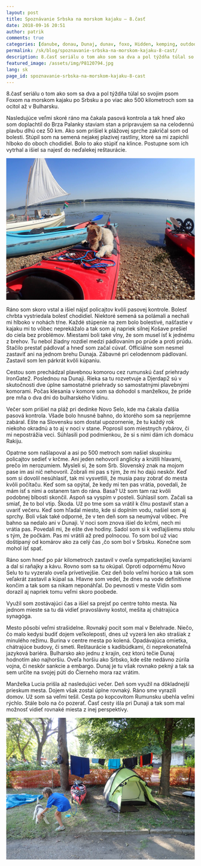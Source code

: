 ```yaml
---
layout: post
title: Spoznávanie Srbska na morskom kajaku – 8.časť
date: 2018-09-16 20:51
author: patrik
comments: true
categories: [danube, donau, Dunaj, dunav, foxo, Hidden, kemping, outdoor, pádlovanie, pes, regata, rieka, Slovenčina, srbsko, tid2018]
permalink: /sk/blog/spoznavanie-srbska-na-morskom-kajaku-8-cast/
description: 8.časť seriálu o tom ako som sa dva a pol týždňa túlal so svojim psom Foxom na morskom kajaku po Srbsku a po viac ako 500 kilometroch som sa ocitol až v Bulharsku.
featured_image: /assets/img/P8120794.jpg
lang: sk
page_id: spoznavanie-srbska-na-morskom-kajaku-8-cast
---
```

8.časť seriálu o tom ako som sa dva a pol týždňa túlal so svojim psom Foxom na morskom kajaku po Srbsku a po viac ako 500 kilometroch som sa ocitol až v Bulharsku.

Nasledujúce veľmi skoré ráno ma čakala pasová kontrola a tak hneď ako som doplachtil do Brza Palanky staviam stan a pripravujem sa na celodennú plavbu dlhú cez 50 km. Ako som prišiel k plážovej sprche zakričal som od bolesti. Stúpil som na semená nejakej plazivej rastliny, ktoré sa mi zapichli hlboko do oboch chodidiel. Bolo to ako stúpiť na klince. Postupne som ich vytrhal a išiel sa najesť do neďalekej reštaurácie.

![](/assets/img/P8120794.jpg)

Ráno som skoro vstal a išiel nájsť policajtov kvôli pasovej kontrole. Bolesť chrbta vystriedala bolesť chodidiel. Niektoré semená sa polámali a nechali mi hlboko v nohách tŕne. Každé stúpenie na zem bolo bolestivé, našťastie v kajaku mi to vôbec neprekážalo a tak som aj napriek silnej Košave prešiel do ciela bez problémov. Miestami boli také vlny, že som musel ísť k jednému z brehov. Tu nebol žiadny rozdiel medzi pádlovaním po prúde a proti prúdu. Stačilo prestať pádlovať a hneď som začal cúvať. Officiálne som nesmel zastaviť ani na jednom brehu Dunaja. Zábavné pri celodennom pádlovaní. Zastavil som len párkrát kvôli kúpaniu.

Cestou som prechádzal plavebnou komorou cez rumunskú časť priehrady IronGate2. Poslednou na Dunaji. Rieka sa tu rozvetvuje a Djerdap2 sú v skutočnosti dve úplne samostatné priehrady so samostatnými plavebnými komorami. Počas klesania v komore som sa dohodol s manželkou, že príde pre mňa o dva dni do bulharského Vidinu.

Večer som prišiel na pláž pri dedinke Novo Selo, kde ma čakala ďalšia pasová kontrola. Všade bolo hnusné bahno, do ktorého som sa nepríjemne zabáral. Ešte na Slovensku som dostal upozornenie, že tu každý rok niekoho okradnú a to aj v noci v stane. Poprosil som miestnych rybárov, či mi nepostrážia veci. Súhlasili pod podmienkou, že si s nimi dám ich domácu Rakiju.

Opatrne som našlapoval a asi po 500 metroch som našiel skupinku policajtov sedieť v krčme. Ani jeden nehovoril anglicky a krútili hlavami, prečo im nerozumiem. Mysleli si, že som Srb. Slovenský znak na mojom pase im asi nič nehovoril. Zobrali mi pas s tým, že mi ho dajú neskôr. Keď som si dovolil nesúhlasiť, tak mi vysvetlili, že musia pasy zobrať do mesta kvôli počítaču. Keď som sa opýtal, že kedy mi ten pas vrátia, povedali, že mám ísť s nimi a ostanem tam do rána. Basa? Už som tam raz kvôli podobnej blbosti skončil. Aspoň sa vyspím v posteli. Súhlasil som. Začali sa smiať, že to bol vtip. Škoda. Už po tme som sa vrátil k člnu postaviť stan a uvariť večeru. Keď som hľadal miesto, kde si doplním vodu, našiel som aj sprchy. Boli však také odporné, že v ten deň som sa neumýval vôbec. Pre bahno sa nedalo ani v Dunaji. V noci som znova išiel do krčmi, nech mi vrátia pas. Povedali mi, že ešte dve hodiny. Sadol som si k veďlajšiemu stolu s tým, že počkám. Pas mi vrátili až pred polnocou. To som bol už viac doštípaný od komárov ako za celý čas ,čo som bol v Srbsku. Konečne som mohol ísť spať.

Ráno som hneď po pár kilometroch zastavil v oveľa sympatickejšej kaviarni a dal si raňajky a kávu. Rovno som sa tu okúpal. Oproti odpornému Novo Selu to tu vyzeralo oveľa prívetivejšie. Cez deň bolo veľmi horúco a tak som veľakrát zastavil a kúpal sa. Hlavne som vedel, že dnes na vode definitívne končim a tak som sa nikam neponáhľal. Do pevnosti v meste Vidin som dorazil aj napriek tomu veľmi skoro poobede.

Využil som zostávajúci čas a išiel sa prejsť po centre tohto mesta. Na jednom mieste sa tu dá vidieť pravoslávny kostol, mešita aj chátrajúca synagóga.

Mesto pôsobí veľmi strašidelne. Rovnaký pocit som mal v Belehrade. Niečo, čo malo kedysi budiť dojem veľkoleposti, dnes už vyzerá len ako strašiak z minulého režimu. Burina v centre mesta po kolená. Opadávajúca omietka, chátrajúce budovy, či smeti. Reštaurácie s kadibúdkami, či neprekonateľná jazyková bariéra. Bulharsko ako jednu z krajín, cez ktorú tečie Dunaj hodnotím ako najhoršiu. Oveľa horšiu ako Srbsko, kde ešte nedávno zúrila vojna, či neskôr sankcie a embargo. Dunaj je tu však rovnako pekný a tak sa sem určite na svojej púti do Čierneho mora raz vrátim.

Manželka Lucia prišla až nasledujúci večer. Deň som využil na dôkladnejší prieskum mesta. Dojem však zostal úplne rovnaký. Ráno sme vyrazili domov. Už som sa veľmi tešil. Cesta po kopcovitom Rumunsku ubehla veľmi rýchlo. Stále bolo na čo pozerať. Časť cesty išla pri Dunaji a tak som mal možnosť vidieť rovnaké miesta z inej perspektívy.

![](/assets/img/P8120858.jpg)